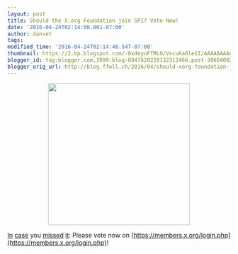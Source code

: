 ```yaml
---
layout: post
title: Should the X.org Foundation join SPI? Vote Now!
date: '2016-04-24T02:14:00.001-07:00'
author: danvet
tags: 
modified_time: '2016-04-24T02:14:48.547-07:00'
thumbnail: https://2.bp.blogspot.com/-0xdeyuFfML0/VxcuHa6le1I/AAAAAAAAAY0/szB2xu42-qwWGLZpwIitJYZkDKiNrgBsQCKgB/s72-c/vote_now.jpg
blogger_id: tag:blogger.com,1999:blog-8047628228132312466.post-3068400291878314076
blogger_orig_url: http://blog.ffwll.ch/2016/04/should-xorg-foundation-join-spi-vote-now.html
---
```


<div class="separator" style="clear: both; text-align: center;"><a href="https://2.bp.blogspot.com/-0xdeyuFfML0/VxcuHa6le1I/AAAAAAAAAY0/szB2xu42-qwWGLZpwIitJYZkDKiNrgBsQCKgB/s1600/vote_now.jpg" imageanchor="1" style="margin-left: 1em; margin-right: 1em;"><img border="0" height="320" src="https://2.bp.blogspot.com/-0xdeyuFfML0/VxcuHa6le1I/AAAAAAAAAY0/szB2xu42-qwWGLZpwIitJYZkDKiNrgBsQCKgB/s320/vote_now.jpg" width="320" /></a></div>



[In](http://keithp.com/blogs/x.org-election/)
[case](https://phoronix.com/scan.php?page=news_item&amp;px=Xorg-2016-Elections-Start)
you
[missed](http://blog.ffwll.ch/2016/04/xorg-foundation-election-vote-now.html?showComment=1461317453899#c781631829836255757)
[it](http://www.xorg-foundation.org/wiki/BoardOfDirectors/Elections/2016/):
Please vote now on [https://members.x.org/login.php](https://members.x.org/login.php)!
